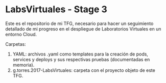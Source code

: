 # LabsVirtuales - Stage 3
Este es el repositorio de mi TFG, necesario para hacer un seguimiento detallado de mi progreso en el despliegue de Laboratorios Virtuales en un entorno Cloud.

Carpetas:

  1. YAML: archivos .yaml como templates para la creación de pods, services y deploys y sus respectivas pruebas (documentadas en memoria).
  2. g.torres.2017-LabsVirtuales: carpeta con el proyecto objeto de este TFG.
